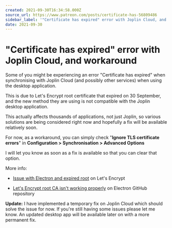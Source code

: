 ```yaml
---
created: 2021-09-30T16:34:58.000Z
source_url: https://www.patreon.com/posts/certificate-has-56809486
sidebar_label: '"Certificate has expired" error with Joplin Cloud, and workaround'
date: 2021-09-30
---
```


# "Certificate has expired" error with Joplin Cloud, and workaround

Some of you might be experiencing an error "Certificate has expired" when synchronising with Joplin Cloud (and possibly other services) when using the desktop application.

This is due to Let's Encrypt root certificate that expired on 30 September, and the new method they are using is not compatible with the Joplin desktop application.

This actually affects thousands of applications, not just Joplin, so various solutions are being considered right now and hopefully a fix will be available relatively soon.

For now, as a workaround, you can simply check "**Ignore TLS certificate errors**" in **Configuration &gt; Synchronisation &gt; Advanced Options**

I will let you know as soon as a fix is available so that you can clear that option.

More info:

- [Issue with Electron and expired root](https://community.letsencrypt.org/t/issues-with-electron-and-expired-root/160991) on Let's Encrypt

- [Let's Encrypt root CA isn't working properly](https://github.com/electron/electron/issues/31212) on Electron GitHub repository

**Update:** I have implemented a temporary fix on Joplin Cloud which should solve the issue for now. If you're still having some issues please let me know. An updated desktop app will be available later on with a more permanent fix.